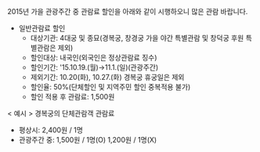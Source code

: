 2015년 가을 관광주간 중 관람료 할인을 아래와 같이 시행하오니 많은 관람 바랍니다.

- 일반관람료 할인
  - 대상기관: 4대궁 및 종묘(경복궁, 창경궁 가을 야간 특별관람 및 창덕궁 후원 특별관람은 제외)
  - 할인대상: 내국인(외국인은 정상관람료 징수)
  - 할인기간: '15.10.19.(월)→11.1.(일)(관광주간)
  - 제외기간: 10.20(화), 10.27.(화) 경복궁 휴궁일은 제외
  - 할인율: 50%(단체할인 및 지역주민 할인 중복적용 불가)
  - 할인 적용 후 관람료: 1,500원

< 예시 > 경복궁의 단체관람객 관람료
- 평상시: 2,400원 / 1명
- 관광주간 중: 1,500원 / 1명(O)
  1,200원 / 1명(X)